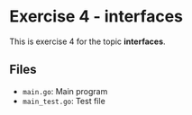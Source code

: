 # Exercise 4 - interfaces

This is exercise 4 for the topic **interfaces**.

## Files
- `main.go`: Main program
- `main_test.go`: Test file
